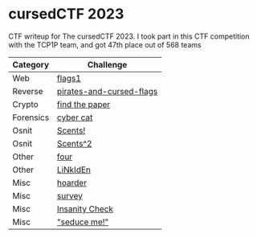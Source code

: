 # cursedCTF 2023
CTF writeup for The cursedCTF 2023. I took part in this CTF competition with the TCP1P team, and got 47th place out of 568 teams

| Category | Challenge |
| --- | --- |
| Web | [flags1](/cursedCTF%202023/flags1/)
| Reverse | [pirates-and-cursed-flags](/cursedCTF%202023/pirates-and-cursed-flags/)
| Crypto | [find the paper](/cursedCTF%202023/find%20the%20paper/)
| Forensics | [cyber cat](/cursedCTF%202023/cyber%20cat/)
| Osnit | [Scents!](/cursedCTF%202023/Scents!/)
| Osnit | [Scents^2](/cursedCTF%202023/Scents%5E2/)
| Other | [four](/cursedCTF%202023/four/)
| Other | [LiNkIdEn](/cursedCTF%202023/LiNkIdEn/)
| Misc | [hoarder](/cursedCTF%202023/hoarder/)
| Misc | [survey](/cursedCTF%202023/survey/)
| Misc | [Insanity Check](/cursedCTF%202023/Insanity%20Check/)
| Misc | [\"seduce me!\"](/cursedCTF%202023/seduce%20me!/)
